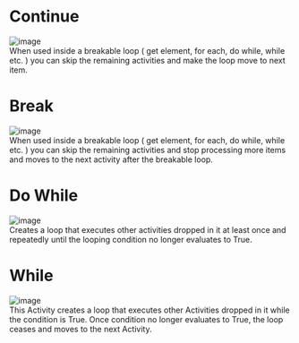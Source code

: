 # Continue
![image](https://user-images.githubusercontent.com/4155937/163791831-be9a33b2-c2ad-45e3-bdeb-ef57721f2c4c.png)  
When used inside a breakable loop ( get element, for each, do while, while etc. ) you can skip the remaining activities and make the loop move to next item.

# Break
![image](https://user-images.githubusercontent.com/4155937/163792032-beb3c41e-e38b-4307-b31c-465bee7e628a.png)  
When used inside a breakable loop ( get element, for each, do while, while etc. ) you can skip the remaining activities and stop processing more items and moves to the next activity after the breakable loop.

# Do While
![image](https://user-images.githubusercontent.com/4155937/163792119-8bf0a053-289a-42cd-948f-77aed30c00b7.png)  
Creates a loop that executes other activities dropped in it at least once and repeatedly until the looping condition no longer evaluates to True.

# While
![image](https://user-images.githubusercontent.com/4155937/163792333-4a34cb54-9b3f-45d4-bc3c-e17fa8e02b28.png)  
This Activity creates a loop that executes other Activities dropped in it while the condition is True. Once condition no longer evaluates to True, the loop ceases and moves to the next Activity. 